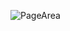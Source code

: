 ![PageArea](https://user-images.githubusercontent.com/56879548/220963966-46f6acb9-707d-4d2f-a29e-291dd8fb3c33.jpg)
